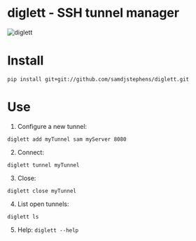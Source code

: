 # diglett - SSH tunnel manager

![diglett](http://cdn.bulbagarden.net/upload/thumb/3/31/050Diglett.png/250px-050Diglett.png)

# Install
```
pip install git+git://github.com/samdjstephens/diglett.git
```

# Use

1. Configure a new tunnel:
  ```
  diglett add myTunnel sam myServer 8080
  ```
2. Connect:
  ```
  diglett tunnel myTunnel
  ```
3. Close:
  ```
  diglett close myTunnel
  ```
4. List open tunnels:
  ```
  diglett ls
  ```
5. Help: `diglett --help`
